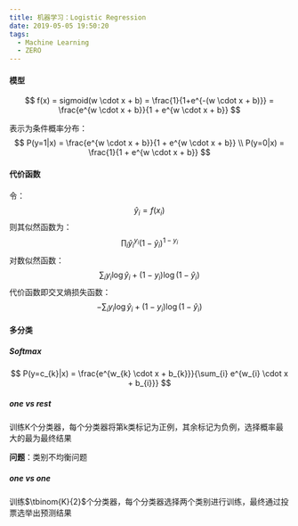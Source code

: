 ```yaml
---
title: 机器学习：Logistic Regression
date: 2019-05-05 19:50:20
tags:
  - Machine Learning
  - ZERO
---
```


#### 模型

$$
f(x) = sigmoid(w \cdot x + b) = \frac{1}{1+e^{-(w \cdot x + b)}} = \frac{e^{w \cdot x + b}}{1 + e^{w \cdot x + b}}
$$

表示为条件概率分布：
$$
P(y=1|x) = \frac{e^{w \cdot x + b}}{1 + e^{w \cdot x + b}} \\
P(y=0|x) = \frac{1}{1 + e^{w \cdot x + b}}
$$

<!--more-->

#### 代价函数

令：
$$
\hat{y}_{i} = f(x_{i})
$$
则其似然函数为：
$$
\prod_{i}{\hat{y}_{i}^{y_{i}}(1-\hat{y}_{i})^{1-y_{i}}}
$$
对数似然函数：
$$
\sum_{i} y_{i} \log \hat{y}_{i} + (1-y_{i}) \log (1-\hat{y}_{i})
$$
代价函数即交叉熵损失函数：
$$
-\sum_{i} y_{i} \log \hat{y}_{i} + (1-y_{i}) \log (1-\hat{y}_{i})
$$

#### 多分类

##### Softmax

$$
P(y=c_{k}|x) = \frac{e^{w_{k} \cdot x + b_{k}}}{\sum_{i} e^{w_{i} \cdot x + b_{i}}}
$$

##### one vs rest

训练K个分类器，每个分类器将第k类标记为正例，其余标记为负例，选择概率最大的最为最终结果

**问题**：类别不均衡问题

##### one vs one

训练$\tbinom{K}{2}$个分类器，每个分类器选择两个类别进行训练，最终通过投票选举出预测结果